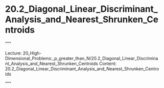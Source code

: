 # 20.2_Diagonal_Linear_Discriminant_Analysis_and_Nearest_Shrunken_Centroids

"""

Lecture: 20_High-Dimensional_Problems:_p_greater_than_N/20.2_Diagonal_Linear_Discriminant_Analysis_and_Nearest_Shrunken_Centroids
Content: 20.2_Diagonal_Linear_Discriminant_Analysis_and_Nearest_Shrunken_Centroids

"""

